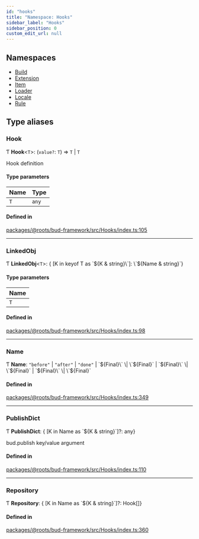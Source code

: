 ```yaml
---
id: "hooks"
title: "Namespace: Hooks"
sidebar_label: "Hooks"
sidebar_position: 0
custom_edit_url: null
---
```


## Namespaces

- [Build](hooks.build.md)
- [Extension](hooks.extension.md)
- [Item](hooks.item.md)
- [Loader](hooks.loader.md)
- [Locale](hooks.locale.md)
- [Rule](hooks.rule.md)

## Type aliases

### Hook

Ƭ **Hook**<`T`\>: (`value?`: `T`) => `T` \| `T`

Hook definition

#### Type parameters

| Name | Type |
| :------ | :------ |
| `T` | `any` |

#### Defined in

[packages/@roots/bud-framework/src/Hooks/index.ts:105](https://github.com/roots/bud/blob/17ec97df/packages/@roots/bud-framework/src/Hooks/index.ts#L105)

___

### LinkedObj

Ƭ **LinkedObj**<`T`\>: { [K in keyof T as \`${K & string}\`]: \`${Name & string}\`}

#### Type parameters

| Name |
| :------ |
| `T` |

#### Defined in

[packages/@roots/bud-framework/src/Hooks/index.ts:98](https://github.com/roots/bud/blob/17ec97df/packages/@roots/bud-framework/src/Hooks/index.ts#L98)

___

### Name

Ƭ **Name**: ``"before"`` \| ``"after"`` \| ``"done"`` \| \`${Final}\` \| \`${Final}\` \| \`${Final}\` \| \`${Final}\` \| \`${Final}\` \| \`${Final}\`

#### Defined in

[packages/@roots/bud-framework/src/Hooks/index.ts:349](https://github.com/roots/bud/blob/17ec97df/packages/@roots/bud-framework/src/Hooks/index.ts#L349)

___

### PublishDict

Ƭ **PublishDict**: { [K in Name as \`${K & string}\`]?: any}

bud.publish key/value argument

#### Defined in

[packages/@roots/bud-framework/src/Hooks/index.ts:110](https://github.com/roots/bud/blob/17ec97df/packages/@roots/bud-framework/src/Hooks/index.ts#L110)

___

### Repository

Ƭ **Repository**: { [K in Name as \`${K & string}\`]?: Hook[]}

#### Defined in

[packages/@roots/bud-framework/src/Hooks/index.ts:360](https://github.com/roots/bud/blob/17ec97df/packages/@roots/bud-framework/src/Hooks/index.ts#L360)
